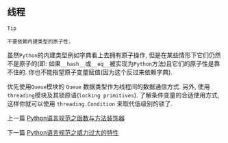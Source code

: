 <!--
author: 老A在Coding
date: 2019-02-25
title: Python语言规范之线程
tags: Python3,风格指南,线程
category: Python3,python
status: publish
summary: Python语言规范之线程
-->

## 线程

```Tip```
```
不要依赖内建类型的原子性.
```

虽然```Python```的内建类型例如字典看上去拥有原子操作, 但是在某些情形下它们仍然不是原子的(即: 如果```__hash__```或```__eq__```被实现为```Python```方法)且它们的原子性是靠不住的. 你也不能指望原子变量赋值(因为这个反过来依赖字典).

优先使用```Queue```模块的 ```Queue``` 数据类型作为线程间的数据通信方式. 另外, 使用```threading```模块及其锁原语(```locking primitives```). 了解条件变量的合适使用方式, 这样你就可以使用 ```threading.Condition``` 来取代低级别的锁了.



上一篇 [Python语言规范之函数与方法装饰器](http://www.imlaoa.com/blog/py3-language-style17.html)

下一篇 [Python语言规范之威力过大的特性](http://www.imlaoa.com/blog/py3-language-style19.html)
